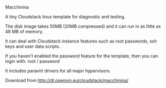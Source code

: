 Macchinina

A tiny Cloudstack linux template for diagnostic and testing.

The disk image takes 50MB (20MB compressed) and it can run in as little as 48 MB of memory.

It can deal with Cloudstack instance features such as root passwords, ssh keys and user data scripts.

If you haven't enabled the password feature for the template, then you can login with:
root / password

It includes paravirt drivers for all major hypervisors.


Download from http://dl.openvm.eu/cloudstack/macchinina/
